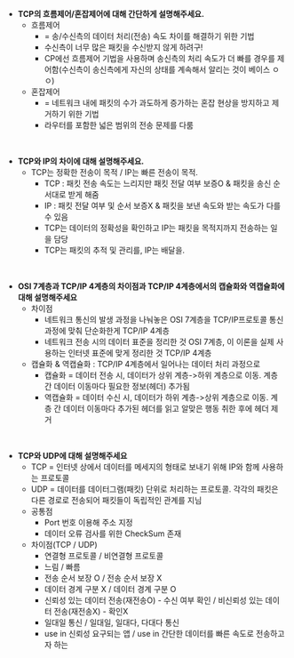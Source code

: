 - **TCP의 흐름제어/혼잡제어에 대해 간단하게 설명해주세요.**
  - 흐름제어
    - = 송/수신측의 데이터 처리(전송) 속도 차이를 해결하기 위한 기법
    - 수신측이 너무 많은 패킷을 수신받지 않게 하려구!
    - CP에선 흐름제어 기법을 사용하며 송신측의 처리 속도가 더 빠를 경우를 제어함(수신측이 송신측에게 자신의 상태를 계속해서 알리는 것이 베이스 ㅇㅇ)
  - 혼잡제어
    - = 네트워크 내에 패킷의 수가 과도하게 증가하는 혼잡 현상을 방지하고 제거하기 위한 기법
    - 라우터를 포함한 넓은 범위의 전송 문제를 다룸
<br/>

- **TCP와 IP의 차이에 대해 설명해주세요.**
  - TCP는 정확한 전송이 목적 /  IP는 빠른 전송이 목적.
    - TCP : 패킷 전송 속도는 느리지만 패킷 전달 여부 보증O & 패킷을 송신 순서대로 받게 해줌
    - IP : 패킷 전달 여부 및 순서 보증X & 패킷을 보낸 속도와 받는 속도가 다를 수 있음
    - TCP는 데이터의 정확성을 확인하고 IP는 패킷을 목적지까지 전송하는 일을 담당
    - TCP는 패킷의 추적 및 관리를, IP는 배달을.
<br/>

- **OSI 7계층과 TCP/IP 4계층의 차이점과 TCP/IP 4계층에서의 캡슐화와 역캡슐화에 대해 설명해주세요**
  - 차이점
    - 네트워크 통신의 발생 과정을 나눠놓은 OSI 7계층을 TCP/IP프로토콜 통신 과정에 맞춰 단순화한게 TCP/IP 4계층
    - 네트워크 전송 시의 데이터 표준을 정리한 것 OSI 7계층, 이 이론을 실제 사용하는 인터넷 표준에 맞게 정리한 것 TCP/IP 4계층
  - 캡슐화 & 역캡슐화 : TCP/IP 4계층에서 일어나는 데이터 처리 과정으로
    - 캡슐화 = 데이터 전송 시, 데이터가 상위 계층->하위 계층으로 이동. 계층 간 데이터 이동마다 필요한 정보(헤더) 추가됨
    - 역캡슐화 = 데이터 수신 시, 데이터가 하위 계층->상위 계층으로 이동. 계층 간 데이터 이동마다 추가된 헤더를 읽고 알맞은 행동 취한 후에 헤더 제거
<br/>
  
- **TCP와 UDP에 대해 설명해주세요**
  - TCP = 인터넷 상에서 데이터를 메세지의 형태로 보내기 위해 IP와 함께 사용하는 프로토콜
  - UDP = 데이터를 데이터그램(패킷) 단위로 처리하는 프로토콜. 각각의 패킷은 다른 경로로 전송되어 패킷들이 독립적인 관계를 지님
  - 공통점
    - Port 번호 이용해 주소 지정
    - 데이터 오류 검사를 위한 CheckSum 존재
  - 차이점(TCP / UDP)
    - 연결형 프로토콜 / 비연결형 프로토콜
    - 느림 / 빠름
    - 전송 순서 보장 O / 전송 순서 보장 X
    - 데이터 경계 구분 X / 데이터 경계 구분 O
    - 신뢰성 있는 데이터 전송(재전송O) - 수신 여부 확인 / 비신뢰성 있는 데이터 전송(재전송X) - 확인X
    - 일대일 통신 / 일대일, 일대다, 다대다 통신
    - use in 신뢰성 요구되는 앱 / use in 간단한 데이터를 빠른 속도로 전송하고자 하는 
  <br/>
